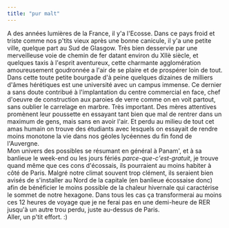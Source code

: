 ```yaml
---
title: "pur malt"
---
```


A des années lumières de la France, il y'a l'Ecosse. Dans ce pays froid et
triste comme nos p'tits vieux après une bonne canicule, il y'a une petite
ville, quelque part au Sud de Glasgow. Très bien desservie par une
merveilleuse voie de chemin de fer datant environ du XIIè siècle, et quelques
taxis à l'esprit aventureux, cette charmante agglomération amoureusement
goudronnée a l'air de se plaire et de prospérer loin de tout. Dans cette toute
petite bourgade d'à peine quelques dizaines de milliers d'âmes hérétiques est
une université avec un campus immense. Ce dernier a sans doute contribué à
l'implantation du centre commercial en face, chef d'oeuvre de construction aux
paroies de verre comme on en voit partout, sans oublier le carrelage en
marbre. Très important. Des mères attentives promènent leur poussette en
essayant tant bien que mal de rentrer dans un maximum de gens, mais sans en
avoir l'air. Et perdu au milieu de tout cet amas humain on trouve des
étudiants avec lesquels on essayait de rendre moins monotone la vie dans nos
géoles lycéennes du fin fond de l'Auvergne.  
Mon univers des possibles se résumant en général à Panam', et à sa banlieue le
week-end ou les jours fériés _parce-que-c'est-gratuit_, je trouve quand même
que ces cons d'écossais, ils pourraient au moins habiter à côté de Paris.
Malgré notre climat souvent trop clément, ils seraient bien avisés de
s'installer au Nord de la capitale (en banlieue écossaise donc) afin de
bénéficier le moins possible de la chaleur hivernale qui caractérise le sommet
de notre hexagone. Dans tous les cas ça transformerai au moins ces 12 heures
de voyage que je ne ferai pas en une demi-heure de RER jusqu'à un autre trou
perdu, juste au-dessus de Paris.  
Aller, un p'tit effort. :)

